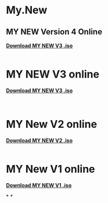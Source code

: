 # My.New
## MY NEW Version 4 Online

<p><strong><a href="https://github.com/CylindersMyPrograms/My.New/releases/download/v4/MY.NEW.Version.4.iso"> Download MY NEW V3 .iso</a></strong></p>

<p><strong><img src="https://cylindersmyprograms.files.wordpress.com/2017/03/my-new-version-4.png?w=809&h=569"alt=""></strong></p>  

# MY NEW V3 online

<p><strong><a href="https://github.com/CylindersMyPrograms/My.New/releases/download/v3/MY.New.v3.iso"> Download MY NEW V3 .iso</a></strong></p>

<p><strong><img src="https://cylindersmyprograms.files.wordpress.com/2016/09/1.png?w=300&h=211"alt=""></strong></p>	 

<p><strong><img src="https://cylindersmyprograms.files.wordpress.com/2016/09/2.png?w=300&h=211"alt=""></strong></p>
	 
# MY New V2 online

<p><strong><a href="https://github.com/CylindersMyPrograms/My.New/releases/download/v1%2Bv2/MY.NEW.V2.iso"> Download MY NEW V2 .iso</a></strong></p>

<p><strong><img src="https://cloud.githubusercontent.com/assets/12082147/13111072/6b48216e-d58c-11e5-8d3e-dd88f29636d8.PNG" alt=""></strong></p>

# MY New V1 online

<p><strong><a href="https://github.com/CylindersMyPrograms/My.New/releases/download/v1%2Bv2/My.New.V1.iso"> Download MY NEW V1 .iso</a></strong></p>

<p>*<em><img src="https://cloud.githubusercontent.com/assets/12082147/13111205/3ffd6af4-d58d-11e5-83a7-b8c22bed1461.PNG" alt=""> *</em></p>
 
</html>
